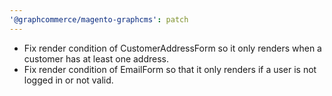 ```yaml
---
'@graphcommerce/magento-graphcms': patch
---
```


- Fix render condition of CustomerAddressForm so it only renders when a customer has at least one address.
- Fix render condition of EmailForm so that it only renders if a user is not logged in or not valid.
